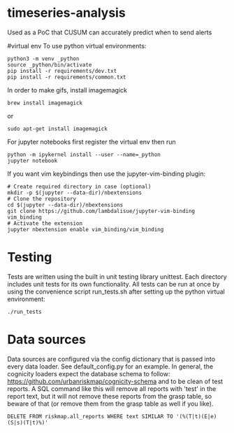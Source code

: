 


# timeseries-analysis
Used as a PoC that CUSUM can accurately
predict when to send alerts

#virtual env
To use python virtual environments:

```
python3 -m venv _python
source _python/bin/activate
pip install -r requirements/dev.txt
pip install -r requirements/common.txt
```

In order to make gifs, install imagemagick 
```
brew install imagemagick 
```
or 

```
sudo apt-get install imagemagick 
```

For jupyter notebooks first register the virtual env then run
```
python -m ipykernel install --user --name=_python
jupyter notebook
```

If you want vim keybindings then use the jupyter-vim-binding plugin:
```
# Create required directory in case (optional)
mkdir -p $(jupyter --data-dir)/nbextensions
# Clone the repository
cd $(jupyter --data-dir)/nbextensions
git clone https://github.com/lambdalisue/jupyter-vim-binding vim_binding
# Activate the extension
jupyter nbextension enable vim_binding/vim_binding

```


# Testing
Tests are written using the built in unit testing library
unittest. Each directory includes unit tests for its own 
functionality. All tests can be run at once by using 
the convenience script run_tests.sh after setting up 
the python virtual environment:
```
./run_tests
```

# Data sources
Data sources are configured via the config dictionary that is passed
into every data loader. See default_config.py for an example.
In general, the cognicity loaders expect the database schema to
follow: https://github.com/urbanriskmap/cognicity-schema
and to be clean of test reports.
A SQL command like this will remove all reports with 'test' in the report
text, but it will not remove these reports from the grasp table, so beware of
that (or remove them from the grasp table as well if you like). 
```
DELETE FROM riskmap.all_reports WHERE text SIMILAR TO '(%(T|t)(E|e)(S|s)(T|t)%)'
```
